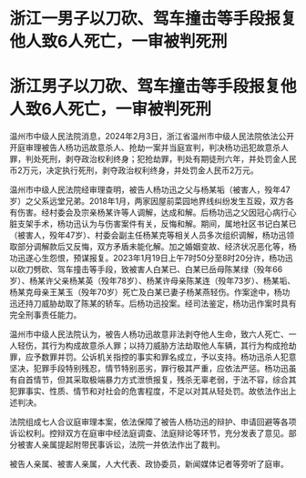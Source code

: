 # 浙江一男子以刀砍、驾车撞击等手段报复他人致6人死亡，一审被判死刑

# 浙江男子以刀砍、驾车撞击等手段报复他人致6人死亡，一审被判死刑

温州市中级人民法院消息，2024年2月3日，浙江省温州市中级人民法院依法公开开庭审理被告人杨功迅故意杀人、抢劫一案并当庭宣判，判决杨功迅犯故意杀人罪，判处死刑，剥夺政治权利终身；犯抢劫罪，判处有期徒刑六年，并处罚金人民币2万元，决定执行死刑，剥夺政治权利终身，并处罚金人民币2万元。

温州市中级人民法院经审理查明，被告人杨功迅之父与杨某垢（被害人，殁年47岁）之父系远堂兄弟。2018年1月，两家因屋前菜园地界线纠纷发生互殴，双方各有伤害。经村委会及宗亲杨某许等人调解，达成和解。后杨功迅之父因冠心病行心脏支架手术，杨功迅认为与伤害案件有关，反悔和解。期间，属地社区书记白某已（被害人，殁年47岁）、村委会副主任杨某克等相关人员多次组织调解，杨功迅领取部分调解款后又反悔，双方矛盾未能化解。加之婚姻变故、经济状况恶化等，杨功迅遂心生怨恨，预谋报复。2023年1月19日上午7时50分至8时20分许，杨功迅以砍刀劈砍、驾车撞击等手段，致被害人白某已、白某已岳母陈某绿（殁年66岁）、杨某许父亲杨某英（殁年78岁）、杨某许母亲陈某连（殁年73岁）、杨某垢、杨某克母亲王某玉（殁年70岁）死亡及白某已妻子杨某燕轻伤。作案途中，杨功迅还持刀威胁劫取了陈某的轿车。后杨功迅投案。经司法鉴定，杨功迅作案时具有完全刑事责任能力。

温州市中级人民法院认为，被告人杨功迅故意非法剥夺他人生命，致六人死亡、一人轻伤，其行为构成故意杀人罪；以持刀威胁方法劫取他人车辆，其行为构成抢劫罪，应予数罪并罚。公诉机关指控的事实和罪名成立，予以支持。杨功迅杀人犯意坚决，犯罪手段特别残忍，情节特别恶劣，罪行极其严重，应依法严惩。杨功迅虽有自首情节，但其采取极端暴力方式泄愤报复，残杀无辜老弱，于法不容，综合其犯罪事实、性质、情节和对社会的危害程度，不足以对其从轻处罚。故依法作出上述判决。

法院组成七人合议庭审理本案，依法保障了被告人杨功迅的辩护、申请回避等各项诉讼权利。控辩双方在庭审中经法庭调查、法庭辩论等环节，充分发表了意见。部分被害人亲属提起附带民事诉讼，法院一并依法作出了裁判。

被告人亲属、被害人亲属，人大代表、政协委员，新闻媒体记者等旁听了庭审。

